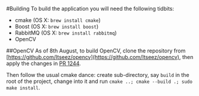 
#Building
To build the application you will need the following tidbits:

* cmake    (OS X: ``brew install cmake``)
* Boost    (OS X: ``brew install boost``)
* RabbitMQ (OS X: ``brew install rabbitmq``)
* OpenCV

##OpenCV
As of 8th August, to build OpenCV, clone the repository from [https://github.com/Itseez/opencv](https://github.com/Itseez/opencv), then apply the changes in [PR 1244](https://github.com/Itseez/opencv/pull/1244). 

Then follow the usual cmake dance: create sub-directory, say ``build`` in the root of the project, change into it and run ``cmake ..; cmake --build .; sudo make install``. 
